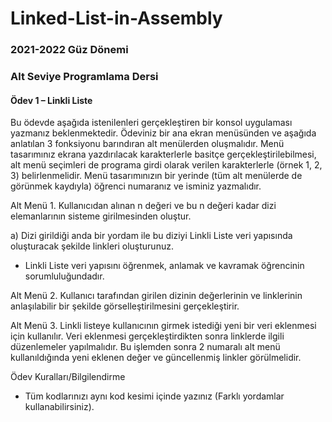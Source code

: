 # Linked-List-in-Assembly
### 2021-2022 Güz Dönemi
### Alt Seviye Programlama Dersi
#### Ödev 1 – Linkli Liste
Bu ödevde aşağıda istenilenleri gerçekleştiren bir konsol uygulaması yazmanız beklenmektedir. Ödeviniz bir ana
ekran menüsünden ve aşağıda anlatılan 3 fonksiyonu barındıran alt menülerden oluşmalıdır. Menü tasarımınız
ekrana yazdırılacak karakterlerle basitçe gerçekleştirilebilmesi, alt menü seçimleri de programa girdi olarak
verilen karakterlerle (örnek 1, 2, 3) belirlenmelidir. Menü tasarımınızın bir yerinde (tüm alt menülerde de
görünmek kaydıyla) öğrenci numaranız ve isminiz yazmalıdır.

Alt Menü 1. Kullanıcıdan alınan n değeri ve bu n değeri kadar dizi elemanlarının sisteme girilmesinden oluştur.

a) Dizi girildiği anda bir yordam ile bu diziyi Linkli Liste veri yapısında oluşturacak şekilde linkleri
oluşturunuz.

* Linkli Liste veri yapısını öğrenmek, anlamak ve kavramak öğrencinin sorumluluğundadır.

Alt Menü 2. Kullanıcı tarafından girilen dizinin değerlerinin ve linklerinin anlaşılabilir bir şekilde
görselleştirilmesini gerçekleştirir.

Alt Menü 3. Linkli listeye kullanıcının girmek istediği yeni bir veri eklenmesi için kullanılır. Veri eklenmesi
gerçekleştirdikten sonra linklerde ilgili düzenlemeler yapılmalıdır. Bu işlemden sonra 2 numaralı alt menü
kullanıldığında yeni eklenen değer ve güncellenmiş linkler görülmelidir.

Ödev Kuralları/Bilgilendirme

* Tüm kodlarınızı aynı kod kesimi içinde yazınız (Farklı yordamlar kullanabilirsiniz).

